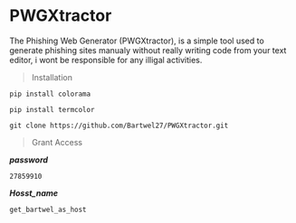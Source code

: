 # PWGXtractor
The Phishing Web Generator (PWGXtractor), is a simple tool used to generate phishing sites manualy without really writing code from your text editor, i wont be responsible for any illigal activities.


> Installation
```
pip install colorama
```

```
pip install termcolor
```

```
git clone https://github.com/Bartwel27/PWGXtractor.git
```

> Grant Access

___password___
```
27859910
```
___Hosst_name___
```
get_bartwel_as_host
```
